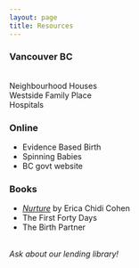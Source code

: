 ```yaml
---
layout: page
title: Resources
---
```


<div class="row text-center">
  <div class="col-md-4 col-md-offset-0 col-sm-4 col-sm-offset-0 col-xs-12 col-xs-offset-0 text-center">
    <div class="project-card">
      <h3>Vancouver BC</h3><br>
      Neighbourhood Houses<br>
      Westside Family Place<br>
      Hospitals
    </div>
  </div>
  <div class="col-md-4 col-md-offset-0 col-sm-4 col-sm-offset-0 col-xs-12 col-xs-offset-0 text-center">
    <div class="project-card">
      <h3>Online</h3>
       <ul>
         <li>Evidence Based Birth</li>
         <li>Spinning Babies</li>
         <li>BC govt website</li>
       </ul>
    </div>
  </div>
  <div class="col-md-4 col-md-offset-0 col-sm-4 col-sm-offset-0 col-xs-12 col-xs-offset-0 text-center">
    <div class="project-card">
      <h3>Books</h3>
        <ul>
         <li><a href="https://www.amazon.ca/Nurture-Pregnancy-Motherhood-Trusting-Yourself/dp/1452152632"><i>Nurture</i></a> by Erica Chidi Cohen</li>
         <li>The First Forty Days</li>
         <li>The Birth Partner</li>
       </ul>
      <br><i>Ask about our lending library!</i>
    </div>
  </div>
</div>
